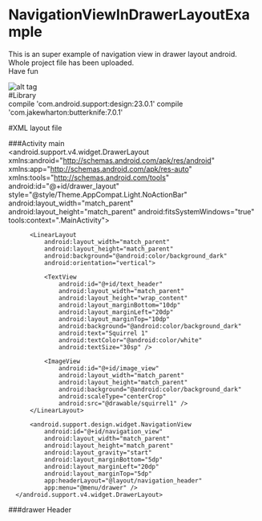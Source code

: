 # NavigationViewInDrawerLayoutExample
This is an super example of navigation view in drawer layout android.   
Whole project file has been uploaded.     
Have fun

![alt tag](https://github.com/JianhuiZhu/NavigationViewInDrawerLayoutExample/blob/master/example.gif)   
#Library    
     compile 'com.android.support:design:23.0.1'
     compile 'com.jakewharton:butterknife:7.0.1'

#XML layout file

###Activity main  
        <?xml version="1.0" encoding="utf-8"?>
        <android.support.v4.widget.DrawerLayout xmlns:android="http://schemas.android.com/apk/res/android"
              xmlns:app="http://schemas.android.com/apk/res-auto"
              xmlns:tools="http://schemas.android.com/tools"
              android:id="@+id/drawer_layout"
              style="@style/Theme.AppCompat.Light.NoActionBar"
              android:layout_width="match_parent"
              android:layout_height="match_parent"
              android:fitsSystemWindows="true"
              tools:context=".MainActivity">

          <LinearLayout
              android:layout_width="match_parent"
              android:layout_height="match_parent"
              android:background="@android:color/background_dark"
              android:orientation="vertical">
      
              <TextView
                  android:id="@+id/text_header"
                  android:layout_width="match_parent"
                  android:layout_height="wrap_content"
                  android:layout_marginBottom="10dp"
                  android:layout_marginLeft="20dp"
                  android:layout_marginTop="10dp"
                  android:background="@android:color/background_dark"
                  android:text="Squirrel 1"
                  android:textColor="@android:color/white"
                  android:textSize="30sp" />
      
              <ImageView
                  android:id="@+id/image_view"
                  android:layout_width="match_parent"
                  android:layout_height="match_parent"
                  android:background="@android:color/background_dark"
                  android:scaleType="centerCrop"
                  android:src="@drawable/squirrel1" />
          </LinearLayout>
      
          <android.support.design.widget.NavigationView
              android:id="@+id/navigation_view"
              android:layout_width="match_parent"
              android:layout_height="match_parent"
              android:layout_gravity="start"
              android:layout_marginBottom="5dp"
              android:layout_marginLeft="20dp"
              android:layout_marginTop="5dp"
              app:headerLayout="@layout/navigation_header"
              app:menu="@menu/drawer" />
      </android.support.v4.widget.DrawerLayout>   

    
###drawer Header   
    <?xml version="1.0" encoding="utf-8"?>
    <RelativeLayout
        android:layout_width="match_parent"
        android:layout_height="match_parent"
        android:background="@android:color/background_dark"
        xmlns:android="http://schemas.android.com/apk/res/android">
    <TextView
        android:text="Drawer"
        android:layout_marginLeft="10dp"
        android:background="@android:color/background_dark"
        android:textColor="@android:color/white"
        android:layout_marginTop="30dp"
        android:textSize="30sp"
        android:layout_width="match_parent"
        android:layout_height="match_parent"
        xmlns:android="http://schemas.android.com/apk/res/android" />
    </RelativeLayout>
